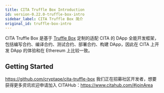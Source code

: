 ```yaml
---
title: CITA Truffle Box Introduction
id: version-0.22.0-truffle-box-intro
sidebar_label: CITA Truffle Box 简介
original_id: truffle-box-intro
---
```


CITA Truffle Box 是基于 [Truffle Box](https://github.com/truffle-box) 定制的适配 CITA 的 DApp 全能开发框架，包括编写合约、编译合约、测试合约、部署合约、构建 DApp，因此在 CITA 上开发 DApp 的体验和在 Ethereum 上比较一致。


## Getting Started

https://github.com/cryptape/cita-truffle-box
我们正在招募社区开发者，想要获得更多资讯欢迎申请加入 CITAHub：https://www.citahub.com/#joinArea



